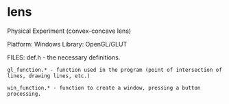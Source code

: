 
lens
====

Physical Experiment (convex-concave lens)

Platform: Windows
Library: OpenGL/GLUT

FILES:
	def.h - the necessary definitions.
	
	gl_function.* - function used in the program (point of intersection of lines, drawing lines, etc.)
	
	win_function.* - function to create a window, pressing a button processing.
